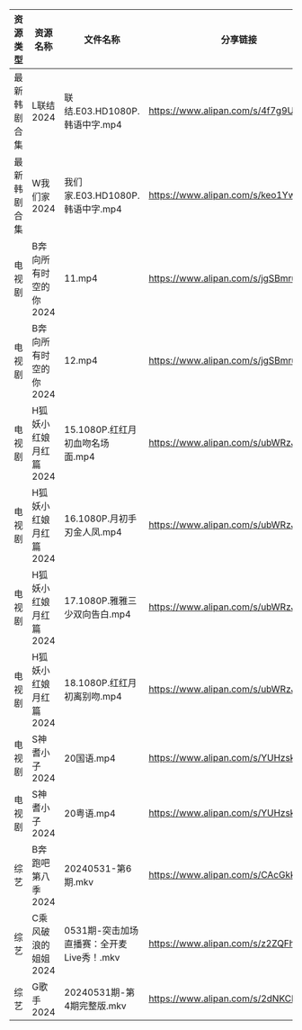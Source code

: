 | 资源类型   | 资源名称          | 文件名称                        | 分享链接                                 | 更新时间                |
| ------ | ------------- | --------------------------- | ------------------------------------ | ------------------- |
| 最新韩剧合集 | L联结2024       | 联结.E03.HD1080P.韩语中字.mp4     | https://www.alipan.com/s/4f7g9UiAEUn | 2024-06-01 00:08:05 |
| 最新韩剧合集 | W我们家2024      | 我们家.E03.HD1080P.韩语中字.mp4    | https://www.alipan.com/s/keo1YwSJiuD | 2024-06-01 00:08:18 |
| 电视剧    | B奔向所有时空的你2024 | 11.mp4                      | https://www.alipan.com/s/jgSBmrur6EC | 2024-06-01 00:05:04 |
| 电视剧    | B奔向所有时空的你2024 | 12.mp4                      | https://www.alipan.com/s/jgSBmrur6EC | 2024-06-01 00:05:04 |
| 电视剧    | H狐妖小红娘月红篇2024 | 15.1080P.红红月初血吻名场面.mp4      | https://www.alipan.com/s/ubWRzJVSB3f | 2024-06-01 07:36:06 |
| 电视剧    | H狐妖小红娘月红篇2024 | 16.1080P.月初手刃金人凤.mp4        | https://www.alipan.com/s/ubWRzJVSB3f | 2024-06-01 07:36:06 |
| 电视剧    | H狐妖小红娘月红篇2024 | 17.1080P.雅雅三少双向告白.mp4       | https://www.alipan.com/s/ubWRzJVSB3f | 2024-06-01 07:36:06 |
| 电视剧    | H狐妖小红娘月红篇2024 | 18.1080P.红红月初离别吻.mp4        | https://www.alipan.com/s/ubWRzJVSB3f | 2024-06-01 07:36:06 |
| 电视剧    | S神耆小子2024     | 20国语.mp4                    | https://www.alipan.com/s/YUHzska9nMA | 2024-06-01 00:06:14 |
| 电视剧    | S神耆小子2024     | 20粤语.mp4                    | https://www.alipan.com/s/YUHzska9nMA | 2024-06-01 00:06:14 |
| 综艺     | B奔跑吧第八季2024   | 20240531-第6期.mkv            | https://www.alipan.com/s/CAcGkk8vZXT | 2024-06-01 00:06:29 |
| 综艺     | C乘风破浪的姐姐2024  | 0531期-突击加场直播赛：全开麦Live秀！.mkv | https://www.alipan.com/s/z2ZQFhKX5nR | 2024-06-01 00:06:40 |
| 综艺     | G歌手2024       | 20240531期-第4期完整版.mkv        | https://www.alipan.com/s/2dNKCR1mK3D | 2024-06-01 00:06:45 |
